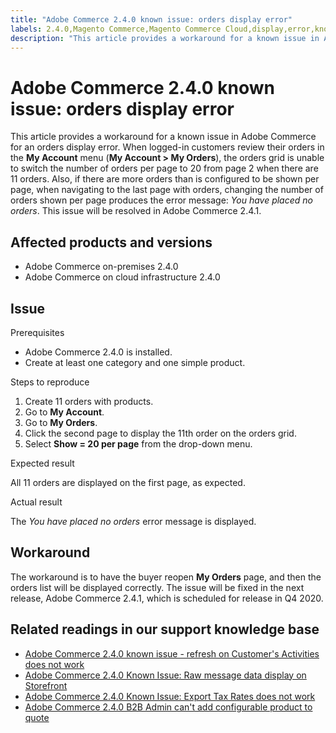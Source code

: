 ```yaml
---
title: "Adobe Commerce 2.4.0 known issue: orders display error"
labels: 2.4.0,Magento Commerce,Magento Commerce Cloud,display,error,known issues,orders,Adobe Commerce,on-premises,cloud infrastructure
description: "This article provides a workaround for a known issue in Adobe Commerce for an orders display error. When logged-in customers review their orders in the **My Account** menu (**My Account > My Orders**), the orders grid is unable to switch the number of orders per page to 20 from page 2 when there are 11 orders. Also, if there are more orders than is configured to be shown per page, when navigating to the last page with orders, changing the number of orders shown per page produces the error message: *You have placed no orders*. This issue will be resolved in Adobe Commerce 2.4.1."
---
```


# Adobe Commerce 2.4.0 known issue: orders display error

This article provides a workaround for a known issue in Adobe Commerce for an orders display error. When logged-in customers review their orders in the **My Account** menu (**My Account > My Orders**), the orders grid is unable to switch the number of orders per page to 20 from page 2 when there are 11 orders. Also, if there are more orders than is configured to be shown per page, when navigating to the last page with orders, changing the number of orders shown per page produces the error message: *You have placed no orders*. This issue will be resolved in Adobe Commerce 2.4.1.

## Affected products and versions

* Adobe Commerce on-premises 2.4.0
* Adobe Commerce on cloud infrastructure 2.4.0

## Issue

<span class="wysiwyg-underline">Prerequisites</span>

* Adobe Commerce 2.4.0 is installed.
* Create at least one category and one simple product.

<span class="wysiwyg-underline">Steps to reproduce</span>

1. Create 11 orders with products.
1. Go to **My Account**.
1. Go to **My Orders**.
1. Click the second page to display the 11th order on the orders grid.
1. Select **Show = 20 per page** from the drop-down menu.

<span class="wysiwyg-underline">Expected result</span>

All 11 orders are displayed on the first page, as expected.

<span class="wysiwyg-underline">Actual result</span>

The *You have placed no orders* error message is displayed.

## Workaround

The workaround is to have the buyer reopen **My Orders** page, and then the orders list will be displayed correctly. The issue will be fixed in the next release, Adobe Commerce 2.4.1, which is scheduled for release in Q4 2020.

## Related readings in our support knowledge base

* [Adobe Commerce 2.4.0 known issue - refresh on Customer's Activities does not work](https://support.magento.com/hc/en-us/articles/360046091332)
* [Adobe Commerce 2.4.0 Known Issue: Raw message data display on Storefront](https://support.magento.com/hc/en-us/articles/360045804332)
* [Adobe Commerce 2.4.0 Known Issue: Export Tax Rates does not work](https://support.magento.com/hc/en-us/articles/360045850032)
* [Adobe Commerce 2.4.0 B2B Admin can't add configurable product to quote](https://support.magento.com/hc/en-us/articles/360046801971)